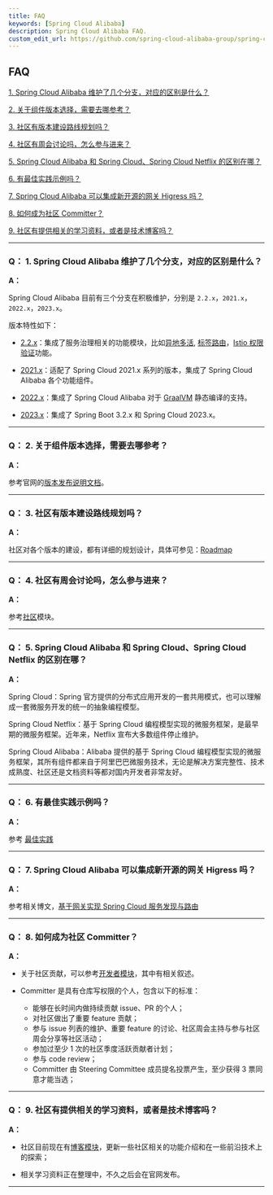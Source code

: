 ```yaml
---
title: FAQ
keywords: [Spring Cloud Alibaba]
description: Spring Cloud Alibaba FAQ.
custom_edit_url: https://github.com/spring-cloud-alibaba-group/spring-cloud-alibaba-group.github.io/blob/master/i18n/zh-cn/docusaurus-plugin-content-docs/current/overview/faq.md
---
```


## FAQ

<a href="#1" target="_self">1. Spring Cloud Alibaba 维护了几个分支，对应的区别是什么？</a>
<br/>

<a href="#2" target="_self">2. 关于组件版本选择，需要去哪参考？</a>
<br/>

<a href="#3" target="_self">3. 社区有版本建设路线规划吗？</a>
<br/>

<a href="#4" target="_self">4. 社区有周会讨论吗，怎么参与进来？</a>
<br/>

<a href="#5" target="_self">5. Spring Cloud Alibaba 和 Spring Cloud、Spring Cloud Netflix 的区别在哪？</a>
<br/>

<a href="#6" target="_self">6. 有最佳实践示例吗？</a>
<br/>

<a href="#7" target="_self">7. Spring Cloud Alibaba 可以集成新开源的网关 Higress 吗？</a>
<br/>

<a href="#8" target="_self">8. 如何成为社区 Committer？</a>
<br/>

<a href="#9" target="_self">9. 社区有提供相关的学习资料，或者是技术博客吗？</a>
<br/>

---

<h3 id='1'>Q： 1. Spring Cloud Alibaba 维护了几个分支，对应的区别是什么？</h3>

**A：**

Spring Cloud Alibaba 目前有三个分支在积极维护，分别是 `2.2.x`，`2021.x`，`2022.x`，`2023.x`。

版本特性如下：

- [2.2.x](https://github.com/alibaba/spring-cloud-alibaba/tree/2.2.x)：集成了服务治理相关的功能模块，比如[异地多活](https://github.com/alibaba/spring-cloud-alibaba/tree/2.2.x/spring-cloud-alibaba-examples/appactive-example), [标签路由](https://github.com/alibaba/spring-cloud-alibaba/tree/2.2.x/spring-cloud-alibaba-examples/governance-example/label-routing-example)，[Istio 权限验证](https://github.com/alibaba/spring-cloud-alibaba/tree/2.2.x/spring-cloud-alibaba-examples/governance-example/authentication-example)功能。

- [2021.x](https://github.com/alibaba/spring-cloud-alibaba/tree/2021.x)：适配了 Spring Cloud 2021.x 系列的版本，集成了 Spring Cloud Alibaba 各个功能组件。

- [2022.x](https://github.com/alibaba/spring-cloud-alibaba/tree/2022.x)：集成了 Spring Cloud Alibaba 对于 [GraalVM](https://www.graalvm.org/) 静态编译的支持。

- [2023.x](https://github.com/alibaba/spring-cloud-alibaba)：集成了 Spring Boot 3.2.x 和 Spring Cloud 2023.x。

---

<h3 id='2'>Q： 2. 关于组件版本选择，需要去哪参考？</h3>

**A：**

参考官网的[版本发布说明文档](./version-explain.md)。

---

<h3 id='3'>Q： 3. 社区有版本建设路线规划吗？</h3>

**A：**

社区对各个版本的建设，都有详细的规划设计，具体可参见：[Roadmap](./roadmap/rocketmq-5.0.0/rocketmq-5.0.0.md)

---

<h3 id='4'>Q： 4. 社区有周会讨论吗，怎么参与进来？</h3>

**A：**

参考[社区](../../../../blog/news/attend-a-meeting.md)模块。

---

<h3 id='5'>Q： 5. Spring Cloud Alibaba 和 Spring Cloud、Spring Cloud Netflix 的区别在哪？</h3>

**A：**

Spring Cloud：Spring 官方提供的分布式应用开发的一套共用模式，也可以理解成一套微服务开发的统一的抽象编程模型。

Spring Cloud Netflix：基于 Spring Cloud 编程模型实现的微服务框架，是最早期的微服务框架。近年来，Netflix 宣布大多数组件停止维护。

Spring Cloud Alibaba：Alibaba 提供的基于 Spring Cloud 编程模型实现的微服务框架，其所有组件都来自于阿里巴巴微服务技术，无论是解决方案完整性、技术成熟度、社区还是文档资料等都对国内开发者非常友好。

---

<h3 id='6'>Q： 6. 有最佳实践示例吗？</h3>

**A：**

参考 [最佳实践](../best-practice/integrated-example.md)

---

<h3 id='7'>Q： 7. Spring Cloud Alibaba 可以集成新开源的网关 Higress 吗？</h3>

**A：**

参考相关博文，[基于网关实现 Spring Cloud 服务发现与路由](../../../blog/SCA-Higress-Routing)

---

<h3 id='8'>Q： 8. 如何成为社区 Committer？</h3>

**A：**

- 关于社区贡献，可以参考[开发者模块](../../../../docs/developer/contributor-guide/new-contributor-guide_dev/)，其中有相关叙述。

- Committer 是具有仓库写权限的个人，包含以下的标准：

  - 能够在长时间内做持续贡献 issue、PR 的个人；
  - 对社区做出了重要 feature 贡献；
  - 参与 issue 列表的维护、重要 feature 的讨论、社区周会主持与参与社区周会分享等社区活动；
  - 参加过至少 1 次的社区季度活跃贡献者计划；
  - 参与 code review；
  - Committer 由 Steering Committee 成员提名投票产生，至少获得 3 票同意才能当选；

---

<h3 id='9'>Q： 9. 社区有提供相关的学习资料，或者是技术博客吗？</h3>

**A：**

- 社区目前现在有[博客模块](../../../../blog/sca-proxyless-mesh/)，更新一些社区相关的功能介绍和在一些前沿技术上的探索；

- 相关学习资料正在整理中，不久之后会在官网发布。

---
